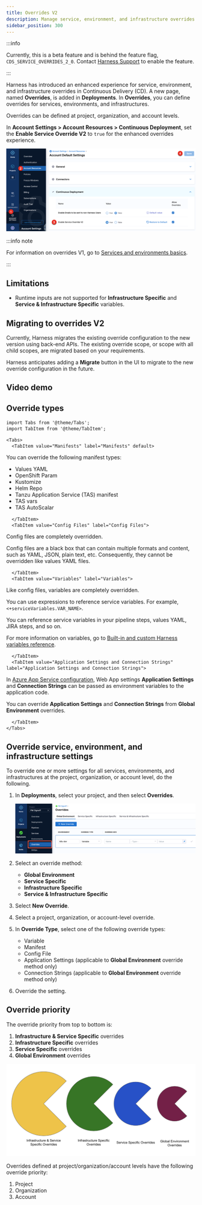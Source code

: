 ```yaml
---
title: Overrides V2
description: Manage service, environment, and infrastructure overrides.
sidebar_position: 300
---
```


:::info

Currently, this is a beta feature and is behind the feature flag, `CDS_SERVICE_OVERRIDES_2_0`. Contact [Harness Support](mailto:support@harness.io) to enable the feature.

:::  

Harness has introduced an enhanced experience for service, environment, and infrastructure overrides in Continuous Delivery (CD). A new page, named **Overrides**, is added in **Deployments**. In **Overrides**, you can define overrides for services, environments, and infrastructures.

Overrides can be defined at project, organization, and account levels.

In **Account Settings > Account Resources > Continuous Deployment**, set the **Enable Service Override V2** to `true` for the enhanced overrides experience. 

![overridesV2](./static/overrides-v2.png)

:::info note

For information on overrides V1, go to [Services and environments basics](/docs/continuous-delivery/get-started/services-and-environments-overview).

:::

## Limitations

* Runtime inputs are not supported for **Infrastructure Specific** and **Service & Infrastructure Specific** variables.

## Migrating to overrides V2

Currently, Harness migrates the existing override configuration to the new version using back-end APIs. The existing override scope, or scope with all child scopes, are migrated based on your requirements. 

Harness anticipates adding a **Migrate** button in the UI to migrate to the new override configuration in the future. 

## Video demo

<docvideo src="https://www.loom.com/share/a93bd67458784583b4e509c5b30e887a?sid=49124b81-4909-4079-859c-64e8950fffaa" />

## Override types

```mdx-code-block
import Tabs from '@theme/Tabs';
import TabItem from '@theme/TabItem';
```
```mdx-code-block
<Tabs>
  <TabItem value="Manifests" label="Manifests" default>
```
You can override the following manifest types:

- Values YAML
- OpenShift Param
- Kustomize
- Helm Repo
- Tanzu Application Service (TAS) manifest
- TAS vars
- TAS AutoScalar

```mdx-code-block
  </TabItem>
  <TabItem value="Config Files" label="Config Files">
```

Config files are completely overridden.

Config files are a black box that can contain multiple formats and content, such as YAML, JSON, plain text, etc. Consequently, they cannot be overridden like values YAML files.

```mdx-code-block
  </TabItem>
  <TabItem value="Variables" label="Variables">
```
Like config files, variables are completely overridden.

You can use expressions to reference service variables. For example, `<+serviceVariables.VAR_NAME>`. 

You can reference service variables in your pipeline steps, values YAML, JIRA steps, and so on. 

For more information on variables, go to [Built-in and custom Harness variables reference](/docs/platform/Variables-and-Expressions/harness-variables).

```mdx-code-block
  </TabItem>
  <TabItem value="Application Settings and Connection Strings" label="Application Settings and Connection Strings">
```
In [Azure App Service configuration](/docs/continuous-delivery/deploy-srv-diff-platforms/azure/azure-web-apps-tutorial/#app-services-configuration), Web App settings **Application Settings** and **Connection Strings** can be passed as environment variables to the application code. 

You can override **Application Settings** and **Connection Strings** from **Global Environment** overrides. 

```mdx-code-block
  </TabItem>
</Tabs>
```

## Override service, environment, and infrastructure settings

To override one or more settings for all services, environments, and infrastructures at the project, organization, or account level, do the following. 

1. In **Deployments**, select your project, and then select **Overrides**.

   ![](./static/overrides-v2-1.png)  
3. Select an override method:  
   - **Global Environment** 
   - **Service Specific** 
   - **Infrastructure Specific** 
   - **Service & Infrastructure Specific** 
4. Select **New Override**.
5. Select a project, organization, or account-level override.
6. In **Override Type**, select one of the following override types:  
   - Variable
   - Manifest
   - Config File
   - Application Settings (applicable to **Global Environment** override method only)
   - Connection Strings (applicable to **Global Environment** override method only)
3. Override the setting.

## Override priority

The override priority from top to bottom is:  

1. **Infrastructure & Service Specific** overrides
2. **Infrastructure Specific** overrides
3. **Service Specific** overrides
4. **Global Environment** overrides

![override priority](./static/override-priority.png)

Overrides defined at project/organization/account levels have the following override priority:  

1. Project
2. Organization
3. Account



